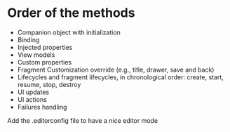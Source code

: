 # Order of the methods
- Companion object with initialization
- Binding
- Injected properties
- View models
- Custom properties
- Fragment Customization override (e.g., title, drawer, save and back)
- Lifecycles and fragment lifecycles, in chronological order: create, start, resume, stop, destroy
- UI updates
- UI actions
- Failures handling


Add the .editorconfig file to have a nice editor mode
